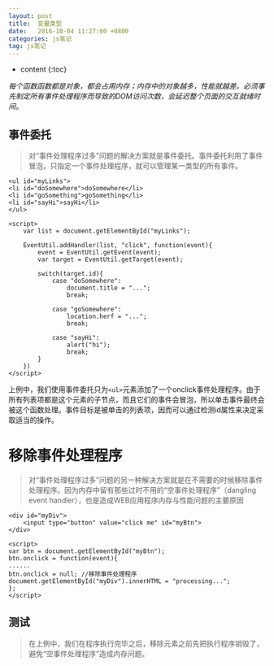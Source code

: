 ```yaml
---
layout: post
title:  变量类型
date:   2016-10-04 11:27:00 +0800
categories: js笔记
tag: js笔记
---
```


* content
{:toc}


*每个函数函数都是对象，都会占用内存；内存中的对象越多，性能就越差。必须事先制定所有事件处理程序而导致的DOM访问次数，会延迟整个页面的交互就绪时间。*


事件委托
----------

>对“事件处理程序过多”问题的解决方案就是事件委托。事件委托利用了事件冒泡，只指定一个事件处理程序，就可以管理某一类型的所有事件。

  
	<ul id="myLinks">
	<li id="doSomewhere">doSomewhere</li>
	<li id="goSomething">goSomething</li>
	<li id="sayHi">sayHi</li>
	</ul>
    
    <script>
        var list = document.getElementById("myLinks");
        
        EventUtil.addHandler(list, "click", function(event){
            event = EventUtil.getEvent(event);
            var target = EventUtil.getTarget(event);
            
            switch(target.id){
                case "doSomewhere":
                    document.title = "...";
                    break;
                
                case "goSomewhere":
                    location.herf = "...";
                    break;
                    
                case "sayHi":
                    alert("hi");
                    break;
            }
        })
    </script>
    

上例中，我们使用事件委托只为`<ul>`元素添加了一个onclick事件处理程序。由于所有列表项都是这个元素的子节点，而且它们的事件会冒泡，所以单击事件最终会被这个函数处理。事件目标是被单击的列表项，因而可以通过检测id属性来决定采取适当的操作。
    

移除事件处理程序
===========  
>对“事件处理程序过多”问题的另一种解决方案就是在不需要的时候移除事件处理程序。因为内存中留有那些过时不用的“空事件处理程序”（dangling event handler），也是造成WEB应用程序内存与性能问题的主要原因


    <div id="myDiv">
        <input type="button" value="click me" id="myBtn">
    </div>

	<script>
	var btn = document.getElementById("myBtn");
	btn.onclick = function(event){
    ......
    btn.onclick = null; //移除事件处理程序
    document.getElementById("myDiv").innerHTML = "processing...";
	};
	</script>
测试
-------------
>在上例中，我们在程序执行完毕之后，移除元素之前先把执行程序销毁了，避免“空事件处理程序”造成内存问题。